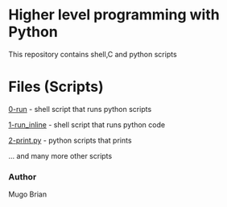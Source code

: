 # Higher level programming with Python
This repository contains shell,C and python scripts
# Files (Scripts)
[0-run](./0-run) - shell script that runs python scripts

[1-run_inline](./1-run_inline) - shell script that runs python code

[2-print.py](./2-print.py) - python scripts that prints

... and many more other scripts

### Author
Mugo Brian
